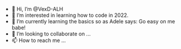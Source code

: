 - 👋 Hi, I’m @VexD-ALH
- 👀 I’m interested in learning how to code in 2022.
- 🌱 I’m currently learning the basics so as Adele says: Go easy on me babe!
- 💞️ I’m looking to collaborate on ...
- 📫 How to reach me ...

<!---
VexD-ALH/VexD-ALH is a ✨ special ✨ repository because its `README.md` (this file) appears on your GitHub profile.
You can click the Preview link to take a look at your changes.
--->
